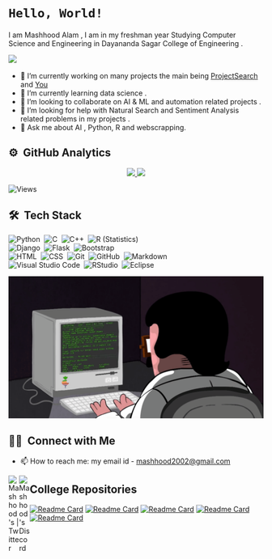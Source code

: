 
# ```Hello, World!```
I am Mashhood Alam , I am in my freshman year Studying Computer Science and Engineering in Dayananda Sagar College of Engineering .

![](https://hit.yhype.me/github/profile?user_id=63853764)

- 🔭 I’m currently working on many projects the main being [ProjectSearch](https://github.com/MASHOD0/ProjectSearch) and [You](https://github.com/MASHOD0/You)
- 🌱 I’m currently learning data science .
- 👯 I’m looking to collaborate on AI & ML and automation related  projects .
- 🤔 I’m looking for help with Natural Search and Sentiment Analysis related problems in my projects .
- 💬 Ask me about AI , Python, R and webscrapping.

## ⚙️ &nbsp;GitHub Analytics
<p align="center">
<a href="https://github.com/MASHOD0">
  <img height="180em" src="https://github-readme-stats-eight-theta.vercel.app/api?username=MASHOD0&show_icons=true&theme=algolia&include_all_commits=true&count_private=true"/>
  <img height="180em" src="https://github-readme-stats-eight-theta.vercel.app/api/top-langs/?username=MASHOD0&layout=compact&langs_count=8&theme=algolia"/>
</a>
</p>

<!--
[![GitHub Streak](https://github-readme-streak-stats.herokuapp.com/?user=MASHOD0&theme=dark)](https://git.io/streak-stats)
-->
![Views](https://komarev.com/ghpvc/?username=MASHOD0)

## 🛠 &nbsp;Tech Stack

![Python](https://img.shields.io/badge/-Python-05122A?style=flat&logo=python)&nbsp;
![C](https://img.shields.io/badge/-C-05122A?style=flat&logo=C&logoColor=A8B9CC)&nbsp;
![C++](https://img.shields.io/badge/-C++-05122A?style=flat&logo=C%2B%2B&logoColor=00599C)&nbsp;
![R (Statistics)](https://img.shields.io/badge/-R-05122A?style=flat&logo=R&logoColor=276DC3)\
![Django](https://img.shields.io/badge/-Django-05122A?style=flat&logo=django&logoColor=092E20)&nbsp;
![Flask](https://img.shields.io/badge/-Flask-05122A?style=flat&logo=flask)&nbsp;
![Bootstrap](https://img.shields.io/badge/-Bootstrap-05122A?style=flat&logo=bootstrap&logoColor=563D7C)\
![HTML](https://img.shields.io/badge/-HTML-05122A?style=flat&logo=HTML5)&nbsp;
![CSS](https://img.shields.io/badge/-CSS-05122A?style=flat&logo=CSS3&logoColor=1572B6)&nbsp;
![Git](https://img.shields.io/badge/-Git-05122A?style=flat&logo=git)&nbsp;
![GitHub](https://img.shields.io/badge/-GitHub-05122A?style=flat&logo=github)&nbsp;
![Markdown](https://img.shields.io/badge/-Markdown-05122A?style=flat&logo=markdown)\
![Visual Studio Code](https://img.shields.io/badge/-Visual%20Studio%20Code-05122A?style=flat&logo=visual-studio-code&logoColor=007ACC)&nbsp;
![RStudio](https://img.shields.io/badge/-RStudio-05122A?style=flat&logo=rstudio)&nbsp;
![Eclipse](https://img.shields.io/badge/-Eclipse-05122A?style=flat&logo=eclipse-ide&logoColor=2C2255)

![Alt Text](https://github.com/MASHOD0/MASHOD0/blob/main/assets/programming.gif)
## 🤝🏻 &nbsp;Connect with Me

- 📫 How to reach me: my email id - mashhood2002@gmail.com 
<a href="https://twitter.com/3lm_____">
  <img align="left" alt="Mashhood's | Twitter" width="21px" src="https://raw.githubusercontent.com/anuraghazra/anuraghazra/master/assets/twitter.svg" />
  </a>
  <a href="https://discord.gg/39RYSTj">
  <img align="left" alt="Mashhood's Discord" width="21px" src="https://raw.githubusercontent.com/anuraghazra/anuraghazra/master/assets/discord-round.svg" />
    </a>

## College Repositories
[![Readme Card](https://github-readme-stats.vercel.app/api/pin/?username=MASHOD0&repo=DSA)](https://github.com/MASHOD0/DSA)
[![Readme Card](https://github-readme-stats.vercel.app/api/pin/?username=MASHOD0&repo=ATFL)](https://github.com/MASHOD0/ATFL)
[![Readme Card](https://github-readme-stats.vercel.app/api/pin/?username=MASHOD0&repo=OPJ)](https://github.com/MASHOD0/OPJ)
[![Readme Card](https://github-readme-stats.vercel.app/api/pin/?username=MASHOD0&repo=PIC)](https://github.com/MASHOD0/PIC)
[![Readme Card](https://github-readme-stats.vercel.app/api/pin/?username=MASHOD0&repo=DSCEWebinar)](https://github.com/MASHOD0/DSCEWebinar)




